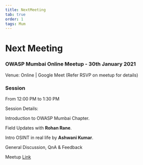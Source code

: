 ```yaml
---
title: NextMeeting
tab: true
order: 1
tags: Mum
---
```


# **Next Meeting**

### OWASP Mumbai Online Meetup - 30th January 2021
Venue: Online | Google Meet (Refer RSVP on meetup for details)

### Session
From 12:00 PM to 1:30 PM

Session Details:

Introduction to OWASP Mumbai Chapter.

Field Updates with **Rohan Rane**.

Intro OSINT in real life by **Ashwani Kumar**.

General Discussion, QnA & Feedback


Meetup [Link](https://www.meetup.com/OWASP-Mumbai-Chapter/events/275987610/)
